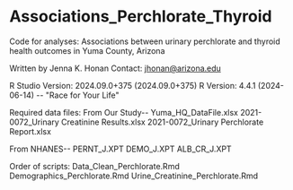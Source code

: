 # Associations_Perchlorate_Thyroid
Code for analyses: Associations between urinary perchlorate and thyroid health outcomes in Yuma County, Arizona

Written by Jenna K. Honan
Contact: jhonan@arizona.edu

R Studio Version: 2024.09.0+375 (2024.09.0+375)
R Version: 4.4.1 (2024-06-14) -- "Race for Your Life"

Required data files:
From Our Study--
Yuma_HQ_DataFile.xlsx
2021-0072_Urinary Creatinine Results.xlsx
2021-0072_Urinary Perchlorate Report.xlsx

From NHANES--
PERNT_J.XPT
DEMO_J.XPT
ALB_CR_J.XPT


Order of scripts:
Data_Clean_Perchlorate.Rmd
Demographics_Perchlorate.Rmd
Urine_Creatinine_Perchlorate.Rmd
